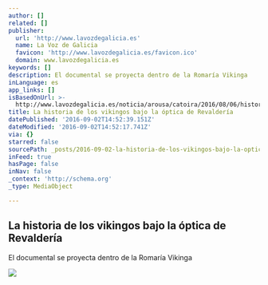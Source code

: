 ```yaml
---
author: []
related: []
publisher:
  url: 'http://www.lavozdegalicia.es'
  name: La Voz de Galicia
  favicon: 'http://www.lavozdegalicia.es/favicon.ico'
  domain: www.lavozdegalicia.es
keywords: []
description: El documental se proyecta dentro de la Romaría Vikinga
inLanguage: es
app_links: []
isBasedOnUrl: >-
  http://www.lavozdegalicia.es/noticia/arousa/catoira/2016/08/06/historia-vikingos-trabajo-revalderia/0003_201608A6C7993.htm
title: La historia de los vikingos bajo la óptica de Revaldería
datePublished: '2016-09-02T14:52:39.151Z'
dateModified: '2016-09-02T14:52:17.741Z'
via: {}
starred: false
sourcePath: _posts/2016-09-02-la-historia-de-los-vikingos-bajo-la-optica-de-revalderia.md
inFeed: true
hasPage: false
inNav: false
_context: 'http://schema.org'
_type: MediaObject

---
```

<article style=""><h1>La historia de los vikingos bajo la óptica de Revaldería</h1><p>El documental se proyecta dentro de la Romaría Vikinga</p><img src="http://www.lavozdegalicia.es/img/og_default.jpg" /></article>